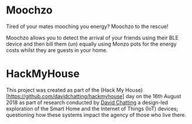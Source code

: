 # Moochzo
Tired of your mates mooching you energy? Moochzo to the rescue!

Moochzo allows you to detect the arrival of your friends using their BLE device and then bill them (un) equally using Monzo pots for the energy costs whilst they are guests in your home.

# HackMyHouse
This project was created as part of the (Hack My House)[https://github.com/davidchatting/hackmyhouse] day on the 16th August 2018 as part of research conducted by [David Chatting](http://www.davidchatting.com) a design-led exploration of the Smart Home and the Internet of Things (IoT) devices; questioning how these systems impact the agency of those who live there.
